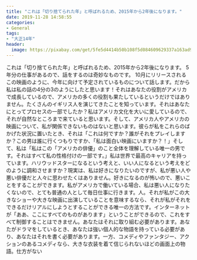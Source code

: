 ```yaml
---
title: "これは「切り捨てられた年」と呼ばれるため、2015年から2年後になります。"
date: 2019-11-28 14:58:55
categories:
- General
tags:
- "大正14年"
header:
  image: https://pixabay.com/get/5fe5d4414b50b108f5d084609629337a163ad9ed504c704c722b72d69748c659_1280.jpg
---
```


これは「切り捨てられた年」と呼ばれるため、2015年から2年後になります。 5年分の仕事があるので、話をするのは奇妙なものです。 10月にリリースされるこの映画のように、今年に向けて予定されているものについて話します。だから私は私の話の4分の3のようにしたと思います！それはあなたの役割がアメリカで成長しているので、アメリカの多くの役割も果たしているというだけではありません。たくさんのイギリス人を演じてきたことを知っています。それはあなたにとってプロセスの一部でしたか？私はアメリカ文化を大いに愛しているので、それが自然なところまで来ていると思います。そして、アメリカ人やアメリカの映画について、私が関係できないものはないと思います。彼らが私をこれらのばかげた状況に置いたとき、それは「これは何ですか？誰がそれをプレイしますか？この男は誰に行くつもりですか、「私は面白い映画にいますか？！」そして、私は「私はこの「アメリカの俳優」のこと全体を理解している唯一の男です。それはすべて私の性格付けの一部です。」私は世界で最高のキャリアを持っています。ハリウッドスターになるという考えと、いい人になるという考えをどのように調和させますか？現実は、私は好きになりたいのですが、私が悪い人や悪い俳優だと人々に思わせたくはありません。好きになるのが怖いので、悪いことをすることができます。私がアメリカで働いている場合、私は悪い人になりたくないので、とても普通の人として毎日仕事に行きます。人。それが私がこの大きなショーや大きな映画に出演していることを意味するなら、それが私がそれをできるだけリアルにしようとすることができる唯一の方法です。インターネットが「ああ、ここにすべてのものがあります」ということができるので、これをすべて制御することはできません。あなたはそれに取り組む必要があります。あなたがドラマをしているとき、あなたは強い個人的な物語を持っている必要があり、あなたはそれを書く必要があります。一方、コメディやファンタジー、アクションのあるコメディなら、大きな衣装を着て信じられないほどの画面上の物語。仕方がない
